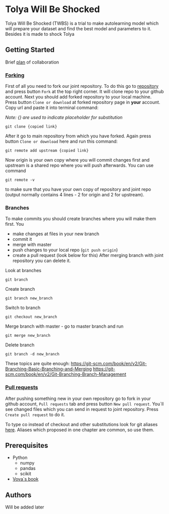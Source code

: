 # Tolya Will Be Shocked
Tolya Will Be Shocked (TWBS) is a trial to make autolearning model which will prepare your dataset and find the best model and parameters to it. Besides it is made to shock Tolya

## Getting Started
Brief [plan](https://gist.github.com/MarcDiethelm/7303312) of collaboration

### [Forking](https://help.github.com/articles/fork-a-repo/)
First of all you need to fork our joint repository.
To do this go to [repository](https://github.com/RageAgainstTheMachine101/Tolya_will_be_shoked) and press button `Fork` at the top right corner. It will clone repo to your github account.
Next you should add forked repository to your local machine. Press button `Clone or download` at forked repository page in **your** account. Copy url and paste it into terminal command:

*Note:  {} are used to indicate placeholder for substitution*

```git clone {copied link}```

After it go to main repository from which you have forked. Again press button `Clone or download` here and run this command:

```git remote add upstream {copied link}```

Now origin is your own copy where you will commit changes first and upstream is a shared repo where you will push afterwards.
You can use command 

```git remote -v```

to make sure that you have your own copy of repository and joint repo (output normally contains 4 lines - 2 for origin and 2 for upstream).


### Branches
To make commits you should create branches where you will make them first. You 
- make changes at files in your new branch
- commit it
- merge with master
- push changes to your local repo (`git push origin`)
- create a pull request (look below for this)
After merging branch with joint repository you can delete it.

Look at branches

```git branch```


Create branch

```git branch new_branch```


Switch to branch

```git checkout new_branch```


Merge branch with master - go to master branch and run

```git merge new_branch```


Delete branch

```git branch -d new_branch```


These topics are quite enough:
https://git-scm.com/book/en/v2/Git-Branching-Basic-Branching-and-Merging
https://git-scm.com/book/en/v2/Git-Branching-Branch-Management


### [Pull requests](https://help.github.com/articles/about-pull-requests/)
After pushing something new in your own repository go to fork in your github account, `Pull requests` tab and press button `New pull request`. You\`ll see changed files which you can send in request to joint repository. Press `Create pull request` to do it.


To type co instead of checkout and other substitutions look for git aliases [here](https://githowto.com/ru). Aliases which proposed in one chapter are common, so use them.


## Prerequisites
- Python
	- numpy
	- pandas
	- scikit
- [Vova\`s book](https://vk.com/doc13636965_459772617?hash=683c06bfa8bc1166cd&dl=6695c0ae54e2278514)


## Authors
Will be added later
